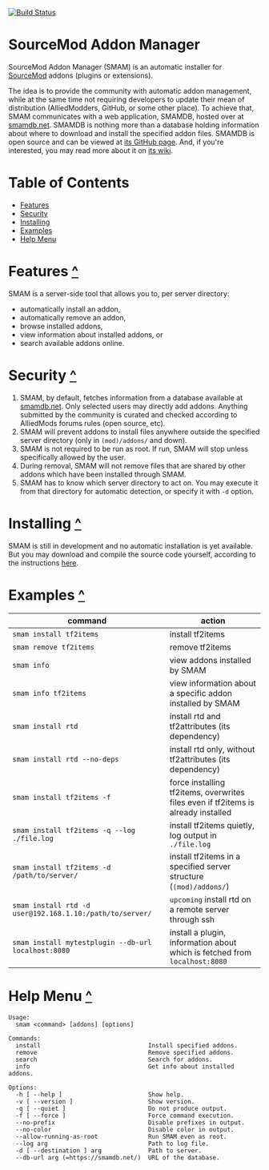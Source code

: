 [![Build Status](https://travis-ci.org/Phil25/SMAM.svg?branch=rewrite)](https://travis-ci.org/Phil25/SMAM)

# SourceMod Addon Manager

SourceMod Addon Manager (SMAM) is an automatic installer for [SourceMod](https://www.sourcemod.net/about.php) addons (plugins or extensions).

The idea is to provide the community with automatic addon management, while at the same time not requiring developers to update their mean of distribution (AlliedModders, GitHub, or some other place). To achieve that, SMAM communicates with a web application, SMAMDB, hosted over at [smamdb.net](https://smamdb.net). SMAMDB is nothing more than a database holding information about where to download and install the specified addon files. SMAMDB is open source and can be viewed at [its GitHub page](https://github.com/Phil25/SMAMDB). And, if you're interested, you may read more about it on [its wiki](https://github.com/Phil25/SMAMDB/wiki).

# Table of Contents
* [Features](#features-)
* [Security](#security-)
* [Installing](#installing-)
* [Examples](#examples-)
* [Help Menu](#help-menu-)

# Features [^](#table-of-contents)
SMAM is a server-side tool that allows you to, per server directory:
* automatically install an addon,
* automatically remove an addon,
* browse installed addons,
* view information about installed addons, or
* search available addons online.

# Security [^](#table-of-contents)
1. SMAM, by default, fetches information from a database available at [smamdb.net](https://smamdb.net). Only selected users may directly add addons. Anything submitted by the community is curated and checked according to AlliedMods forums rules (open source, etc).
1. SMAM will prevent addons to install files anywhere outside the specified server directory (only in `(mod)/addons/` and down).
1. SMAM is not required to be run as root. If run, SMAM will stop unless specifically allowed by the user.
1. During removal, SMAM will not remove files that are shared by other addons which have been installed through SMAM.
1. SMAM has to know which server directory to act on. You may execute it from that directory for automatic detection, or specify it with `-d` option.

# Installing [^](#table-of-contents)
SMAM is still in development and no automatic installation is yet available. But you may download and compile the source code yourself, according to the instructions [here](https://github.com/Phil25/SMAM/wiki/Building).

# Examples [^](#table-of-contents)
command | action
-|-
`smam install tf2items` | install tf2items
`smam remove tf2items` | remove tf2items
`smam info` | view addons installed by SMAM
`smam info tf2items` | view information about a specific addon installed by SMAM
`smam install rtd` | install rtd and tf2attributes (its dependency)
`smam install rtd --no-deps` | install rtd only, without tf2attributes (its dependency)
`smam install tf2items -f` | force installing tf2items, overwrites files even if tf2items is already installed
`smam install tf2items -q --log ./file.log` | install tf2items quietly, log output in `./file.log`
`smam install tf2items -d /path/to/server/` | install tf2items in a specified server structure (`(mod)/addons/`)
`smam install rtd -d user@192.168.1.10:/path/to/server/` | `upcoming` install rtd on a remote server through ssh
`smam install mytestplugin --db-url localhost:8080` | install a plugin, information about which is fetched from `localhost:8080`

# Help Menu [^](#table-of-contents)
```
Usage:
  smam <command> [addons] [options]

Commands:
  install                              Install specified addons.
  remove                               Remove specified addons.
  search                               Search for addons.
  info                                 Get info about installed addons.

Options:
  -h [ --help ]                        Show help.
  -v [ --version ]                     Show version.
  -q [ --quiet ]                       Do not produce output.
  -f [ --force ]                       Force command execution.
  --no-prefix                          Disable prefixes in output.
  --no-color                           Disable color in output.
  --allow-running-as-root              Run SMAM even as root.
  --log arg                            Path to log file.
  -d [ --destination ] arg             Path to server.
  --db-url arg (=https://smamdb.net/)  URL of the database.
```
